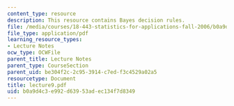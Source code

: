 ```yaml
---
content_type: resource
description: This resource contains Bayes decision rules.
file: /media/courses/18-443-statistics-for-applications-fall-2006/b0a9d4c3e992d63953adec134f7d8349_lecture9.pdf
file_type: application/pdf
learning_resource_types:
- Lecture Notes
ocw_type: OCWFile
parent_title: Lecture Notes
parent_type: CourseSection
parent_uid: be304f2c-2c95-3914-c7ed-f3c4529a02a5
resourcetype: Document
title: lecture9.pdf
uid: b0a9d4c3-e992-d639-53ad-ec134f7d8349
---
```

